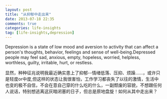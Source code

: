 ```yaml
---
layout: post
title: "从抑郁中走出来"
date: 2013-07-18 22:35
comments: true
categories: life-insights
tag: [life-insights,depression]
---
```

Depression is a state of low mood and aversion to activity that can affect a person's thoughts, behavior, feelings and sense of well-being.Depressed people may feel sad, anxious, empty, hopeless, worried, helpless, worthless, guilty, irritable, hurt, or restless.

显然，种种征兆说明我最近确实患上了抑郁--情绪低落、压抑、烦躁……，或许只是轻度or中度,但这样的状态让我很害怕，工作学习都丧失了以往的激情，生活中也变的极不自信，不会在意自己穿的什么吃的什么，一副颓废的容貌，不想跟任何人说话，特别想逃离这灰暗闭塞的日子，但总是原地盘旋！如何从其中走出来？
